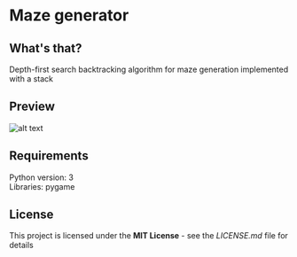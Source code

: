 # Maze generator

## What's that?
Depth-first search backtracking algorithm for maze generation implemented with a stack

## Preview

![alt text](http://g.recordit.co/abWnfqxOid.gif "stack")

## Requirements
Python version: 3  
Libraries: pygame

## License
This project is licensed under the **MIT License** - see the *LICENSE.md* file for details

